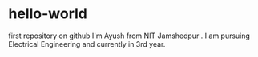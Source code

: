 # hello-world
first repository on github
I'm Ayush from NIT Jamshedpur . I am pursuing Electrical Engineering and currently in 3rd year.
